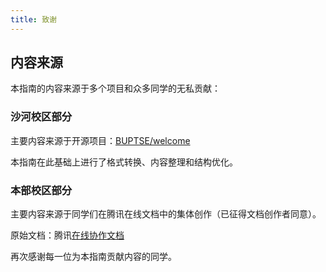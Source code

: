 ```yaml
---
title: 致谢
---
```


## 内容来源

本指南的内容来源于多个项目和众多同学的无私贡献：

### 沙河校区部分

主要内容来源于开源项目：[BUPTSE/welcome](https://github.com/BUPTSE/welcome)

本指南在此基础上进行了格式转换、内容整理和结构优化。

### 本部校区部分

主要内容来源于同学们在腾讯在线文档中的集体创作（已征得文档创作者同意）。

原始文档：腾讯[在线协作文档](https://docs.qq.com/doc/DWW1laVdDbllwZFFW)

再次感谢每一位为本指南贡献内容的同学。
